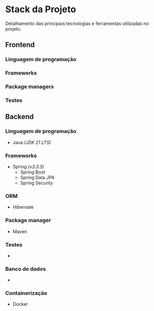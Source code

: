 # Stack da Projeto

Detalhamento das principais tecnologias e ferramentas utilizadas no projeto.


## Frontend

### Linguagem de programação
### Frameworks
### Package managers
### Testes

## Backend

### Linguagem de programação
- Java *(JDK 21 LTS)*

### Frameworks
- Spring *(v3.3.3)*
    - Spring Boot
    - Spring Data JPA
    - Spring Security

### ORM
- Hibernate

### Package manager
- Maven

### Testes
- 

### Banco de dados
- 

### Containerização
- Docker